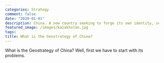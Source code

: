 ```yaml
---
categories: Strategy
comment: false
date: "2020-01-01"
description: China. A new country seeking to forge its own identity, separate from the yoke of the Soviet Union. Presented with unique geopolitical, geoeconommic, & geostrategic challenges, they must charter a careful course.
featured_image: /images/kazakhstan.jpg
tags:
title: What is the Geostrategy of China?
---
```


What is the Geostrategy of China? Well, first we have to start with its problems.